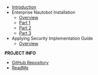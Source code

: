 - [Introduction](introduction.md)
- Enterprise Nautobot Installation
  - [Overview](Enterprise-Nautobot-Installation/overview.md)
  - [Part 1](Enterprise-Nautobot-Installation/os_preparation.md)
  - [Part 2](Enterprise-Nautobot-Installation/dependency_configuration.md)
  - [Part 3](Enterprise-Nautobot-Installation/install_nautobot.md)
- Applying Security Implementation Guide
  - [Overview](chapter-2/overview.md)

**PROJECT INFO**  
* [GitHub Repository](https://github.com/beholdenkey/Installing-Nautobot-on-RHEL-A-Complete-Walk-Through)
* [ReadMe](https://github.com/beholdenkey/Installing-Nautobot-on-RHEL-A-Complete-Walk-Through/blob/main/README.md)  
